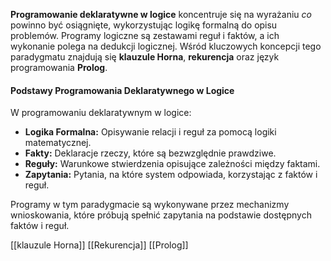 **Programowanie deklaratywne w logice** koncentruje się na wyrażaniu _co_ powinno być osiągnięte, wykorzystując logikę formalną do opisu problemów. Programy logiczne są zestawami reguł i faktów, a ich wykonanie polega na dedukcji logicznej. Wśród kluczowych koncepcji tego paradygmatu znajdują się **klauzule Horna**, **rekurencja** oraz język programowania **Prolog**.
#### **Podstawy Programowania Deklaratywnego w Logice**

W programowaniu deklaratywnym w logice:

- **Logika Formalna:** Opisywanie relacji i reguł za pomocą logiki matematycznej.
- **Fakty:** Deklaracje rzeczy, które są bezwzględnie prawdziwe.
- **Reguły:** Warunkowe stwierdzenia opisujące zależności między faktami.
- **Zapytania:** Pytania, na które system odpowiada, korzystając z faktów i reguł.

Programy w tym paradygmacie są wykonywane przez mechanizmy wnioskowania, które próbują spełnić zapytania na podstawie dostępnych faktów i reguł.

[[klauzule Horna]]
[[Rekurencja]]
[[Prolog]]